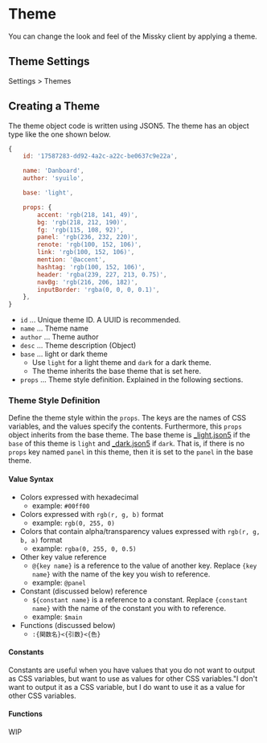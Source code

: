 # Theme

You can change the look and feel of the Missky client by applying a theme.

## Theme Settings

Settings > Themes

## Creating a Theme

The theme object code is written using JSON5.
The theme has an object type like the one shown below.

``` js
{
	id: '17587283-dd92-4a2c-a22c-be0637c9e22a',

	name: 'Danboard',
	author: 'syuilo',

	base: 'light',

	props: {
		accent: 'rgb(218, 141, 49)',
		bg: 'rgb(218, 212, 190)',
		fg: 'rgb(115, 108, 92)',
		panel: 'rgb(236, 232, 220)',
		renote: 'rgb(100, 152, 106)',
		link: 'rgb(100, 152, 106)',
		mention: '@accent',
		hashtag: 'rgb(100, 152, 106)',
		header: 'rgba(239, 227, 213, 0.75)',
		navBg: 'rgb(216, 206, 182)',
		inputBorder: 'rgba(0, 0, 0, 0.1)',
	},
}

```

* `id` ... Unique theme ID. A UUID is recommended.
* `name` ... Theme name
* `author` ... Theme author
* `desc` ... Theme description (Object)
* `base` ... light or dark theme
	* Use `light` for a light theme and `dark` for a dark theme.
	* The theme inherits the base theme that is set here.
* `props` ... Theme style definition. Explained in the following sections.

### Theme Style Definition

Define the theme style within the `props`.
The keys are the names of CSS variables, and the values specify the contents.
Furthermore, this `props` object inherits from the base theme.
The base theme is [_light.json5] if the `base` of this theme is `light` and [_dark.json5] if `dark`.
That is, if there is no `props` key named `panel` in this theme, then it is set to the `panel` in the base theme.

[_light.json5]: https://github.com/ocean-dev/ocean/blob/develop/packages/frontend/src/themes/_light.json5
[_dark.json5]:  https://github.com/ocean-dev/ocean/blob/develop/packages/frontend/src/themes/_dark.json5

#### Value Syntax

* Colors expressed with hexadecimal
	* example: `#00ff00`
* Colors expressed with `rgb(r, g, b)` format
	* example: `rgb(0, 255, 0)`
* Colors that contain alpha/transparency values expressed with `rgb(r, g, b, a)` format
	* example: `rgba(0, 255, 0, 0.5)`
* Other key value reference
	* `@{key name}` is a reference to the value of another key. Replace `{key name}` with the name of the key you wish to reference.
	* example: `@panel`
* Constant (discussed below) reference
	* `${constant name}` is a reference to a constant. Replace `{constant name}` with the name of the constant you with to reference.
	* example: `$main`
* Functions (discussed below)
	* `:{関数名}<{引数}<{色}`

#### Constants

Constants are useful when you have values that you do not want to output as CSS variables, but want to use as values for other CSS variables."I don't want to output it as a CSS variable, but I do want to use it as a value for other CSS variables.

#### Functions

WIP
